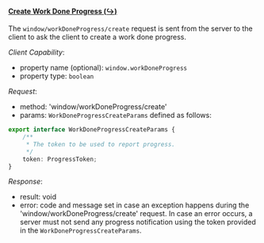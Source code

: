 #### <a href="#window_workDoneProgress_create" name="window_workDoneProgress_create" class="anchor"> Create Work Done Progress (:arrow_right_hook:)</a>

The `window/workDoneProgress/create` request is sent from the server to the client to ask the client to create a work done progress.

_Client Capability_:
* property name (optional): `window.workDoneProgress`
* property type: `boolean`

_Request_:

* method: 'window/workDoneProgress/create'
* params: `WorkDoneProgressCreateParams` defined as follows:

```typescript
export interface WorkDoneProgressCreateParams {
	/**
	 * The token to be used to report progress.
	 */
	token: ProgressToken;
}
```

_Response_:

* result: void
* error: code and message set in case an exception happens during the 'window/workDoneProgress/create' request. In case an error occurs, a server must not send any progress notification using the token provided in the `WorkDoneProgressCreateParams`.
